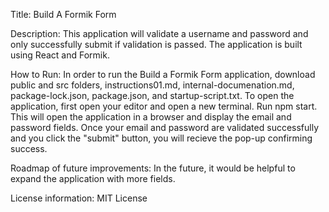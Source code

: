 Title: Build A Formik Form

Description: This application will validate a username and password and only successfully submit if validation is passed. The application is built using React and Formik.

How to Run: In order to run the Build a Formik Form application, download public and src folders, instructions01.md, internal-documenation.md, package-lock.json, package.json, and startup-script.txt. To open the application, first open your editor and open a new terminal. Run npm start. This will open the application in a browser and display the email and password fields. Once your email and password are validated successfully and you click the "submit" button, you will recieve the pop-up confirming success. 

Roadmap of future improvements: In the future, it would be helpful to expand the application with more fields. 

License information: MIT License
